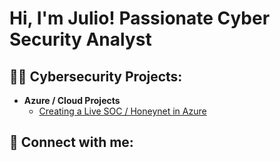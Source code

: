 <h1>Hi, I'm Julio! Passionate Cyber Security Analyst
<h2>👨‍💻 Cybersecurity Projects:</h2>

- <b>Azure / Cloud Projects</b>
  - [Creating a Live SOC / Honeynet in Azure](https://github.com/joshmadakor1/Algorithms-Practice)



<h2> 🤳 Connect with me:</h2>


[twitter]: https://twitter.com/joshmadakor
[youtube]: https://www.youtube.com/c/joshmadakor
[instagram]: https://www.instagram.com/joshmadakor/
[linkedin]: https://www.linkedin.com/in/julio-villegas-b2485a89

